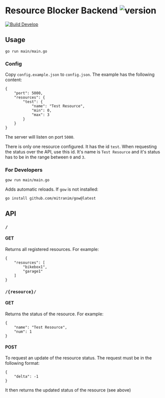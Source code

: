 # Resource Blocker Backend ![version](https://img.shields.io/badge/v0.1.0-blue.svg)

[![Build Develop](https://github.com/cloudsftp/ResourceBlockerBackend/actions/workflows/build.yml/badge.svg)](https://github.com/cloudsftp/ResourceBlockerBackend/actions/workflows/build.yml)

## Usage

```
go run main/main.go
```

### Config

Copy `config.example.json` to `config.json`.
The example has the following content:

```
{
    "port": 5000,
    "resources": {
        "test": {
            "name": "Test Resource",
            "min": 0,
            "max": 3
        }
    }
}
```

The server will listen on port `5000`.

There is only one resource configured.
It has the id `test`.
When requesting the status over the API, use this id.
It's name is `Test Resource` and it's status has to be in the range between `0` and `3`.

### For Developers

```
gow run main/main.go
```

Adds automatic reloads.
If `gow` is not installed:
```
go install github.com/mitranim/gow@latest
```

## API

### `/`

#### GET

Returns all registered resources.
For example:

```
{
    "resources": [
        "bikebox1",
        "garage1"
    ]
}
```

### `/{resource}/`

#### GET

Returns the status of the resource.
For example:

```
{
    "name": "Test Resource",
    "num": 1
}
```

#### POST

To request an update of the resource status.
The request must be in the following format:

```
{
    "delta": -1
}
```

It then returns the updated status of the resource (see above)
